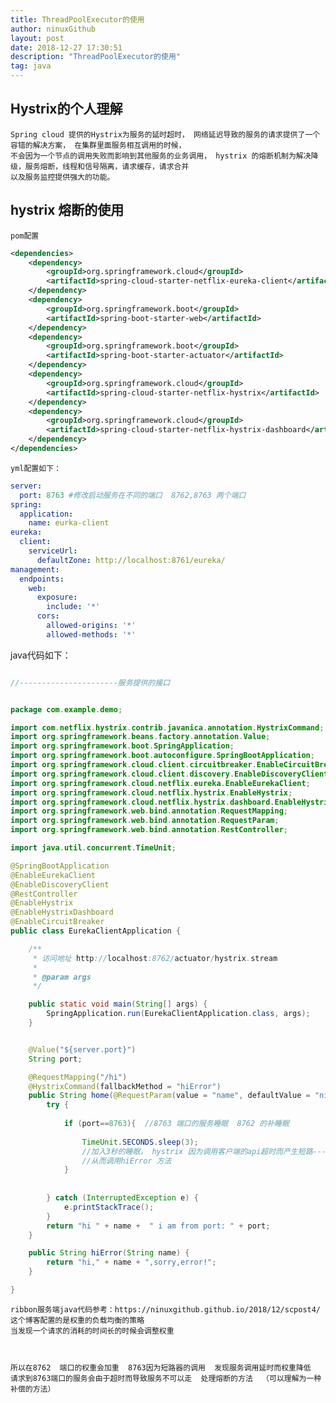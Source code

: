```yaml
---
title: ThreadPoolExecutor的使用 
author: ninuxGithub
layout: post
date: 2018-12-27 17:30:51
description: "ThreadPoolExecutor的使用"
tag: java
---
```



## Hystrix的个人理解

    Spring cloud 提供的Hystrix为服务的延时超时， 网络延迟导致的服务的请求提供了一个容错的解决方案， 在集群里面服务相互调用的时候，
    不会因为一个节点的调用失败而影响到其他服务的业务调用， hystrix 的熔断机制为解决降级，服务熔断，线程和信号隔离，请求缓存，请求合并
    以及服务监控提供强大的功能。
    
    
    
## hystrix 熔断的使用
    pom配置
      
```xml
<dependencies>
    <dependency>
        <groupId>org.springframework.cloud</groupId>
        <artifactId>spring-cloud-starter-netflix-eureka-client</artifactId>
    </dependency>
    <dependency>
        <groupId>org.springframework.boot</groupId>
        <artifactId>spring-boot-starter-web</artifactId>
    </dependency>
    <dependency>
        <groupId>org.springframework.boot</groupId>
        <artifactId>spring-boot-starter-actuator</artifactId>
    </dependency>
    <dependency>
        <groupId>org.springframework.cloud</groupId>
        <artifactId>spring-cloud-starter-netflix-hystrix</artifactId>
    </dependency>
    <dependency>
        <groupId>org.springframework.cloud</groupId>
        <artifactId>spring-cloud-starter-netflix-hystrix-dashboard</artifactId>
    </dependency>
</dependencies>
```      

    yml配置如下：

```yaml
server:
  port: 8763 #修改启动服务在不同的端口  8762,8763 两个端口
spring:
  application:
    name: eurka-client
eureka:
  client:
    serviceUrl:
      defaultZone: http://localhost:8761/eureka/
management:
  endpoints:
    web:
      exposure:
        include: '*'
      cors:
        allowed-origins: '*'
        allowed-methods: '*'

```


   java代码如下：


```java

//----------------------服务提供的接口


package com.example.demo;

import com.netflix.hystrix.contrib.javanica.annotation.HystrixCommand;
import org.springframework.beans.factory.annotation.Value;
import org.springframework.boot.SpringApplication;
import org.springframework.boot.autoconfigure.SpringBootApplication;
import org.springframework.cloud.client.circuitbreaker.EnableCircuitBreaker;
import org.springframework.cloud.client.discovery.EnableDiscoveryClient;
import org.springframework.cloud.netflix.eureka.EnableEurekaClient;
import org.springframework.cloud.netflix.hystrix.EnableHystrix;
import org.springframework.cloud.netflix.hystrix.dashboard.EnableHystrixDashboard;
import org.springframework.web.bind.annotation.RequestMapping;
import org.springframework.web.bind.annotation.RequestParam;
import org.springframework.web.bind.annotation.RestController;

import java.util.concurrent.TimeUnit;

@SpringBootApplication
@EnableEurekaClient
@EnableDiscoveryClient
@RestController
@EnableHystrix
@EnableHystrixDashboard
@EnableCircuitBreaker
public class EurekaClientApplication {

    /**
     * 访问地址 http://localhost:8762/actuator/hystrix.stream
     *
     * @param args
     */

    public static void main(String[] args) {
        SpringApplication.run(EurekaClientApplication.class, args);
    }


    @Value("${server.port}")
    String port;

    @RequestMapping("/hi")
    @HystrixCommand(fallbackMethod = "hiError")
    public String home(@RequestParam(value = "name", defaultValue = "ninuxGithub") String name) {
        try {
            
            if (port==8763){  //8763 端口的服务睡眠  8762 的补睡眠
                
                TimeUnit.SECONDS.sleep(3);
                //加入3秒的睡眠， hystrix 因为调用客户端的api超时而产生短路---
                //从而调用hiError 方法
            }
            
            
        } catch (InterruptedException e) {
            e.printStackTrace();
        }
        return "hi " + name +  " i am from port: " + port;
    }

    public String hiError(String name) {
        return "hi," + name + ",sorry,error!";
    }

}


```

    ribbon服务端java代码参考：https://ninuxgithub.github.io/2018/12/scpost4/
    这个博客配置的是权重的负载均衡的策略
    当发现一个请求的消耗的时间长的时候会调整权重  
    
    
    
    所以在8762  端口的权重会加重  8763因为短路器的调用  发现服务调用延时而权重降低
    请求到8763端口的服务会由于超时而导致服务不可以走  处理熔断的方法  （可以理解为一种补偿的方法）
    
    
    
   
    
    


    
    
    
         
      

        
    